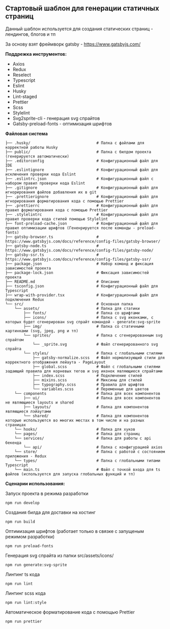 ## Стартовый шаблон для генерации статичных страниц

Данный шаблон используется для создания статических страниц - лендингов, блогов и тп

За основу взят фреймворк gatsby - https://www.gatsbyjs.com/

**Поддрежка инструментов:**
- Axios
- Redux
- Reselect
- Typescript
- Eslint
- Husky
- Lint-staged
- Prettier
- Scss
- Stylelint
- Svg2sprite-cli - генерация svg спрайтов
- Gatsby-preload-fonts - оптимизация шрифтов

**Файловая система**

```
├── .husky/                             # Папка с файлами для корректной работы Husky
├── public/                             # Папка с билдом проекта (генерируется автоматически)
├── .editorconfig                       # Конфигурационный файл для IDE
├── .eslintignore                       # Конфигурационный файл для исключения проверки кода Eslint
├── .eslintrc.json                      # Конфигурационный файл с набором правил проверки кода Eslint
├── .gitignore                          # Конфигурационный файл для игнорирования файлов добавления их в git
├── .prettierignore                     # Конфигурационный файл для игнорирования форматирования кода с помощью Prettier
├── .prettierrc                         # Конфигурационный файл для правил форматирования кода с помощью Prettier
├── .stylelintrc                        # Конфигурационный файл для правил проверки кода стилей помощью Stylelint
├── font-preload-cache.json             # Конфигурационный файл для правил оптимизации шрифтов (Гененрируется после команды - preload-fonts)
├── gatsby-browser.ts                   # https://www.gatsbyjs.com/docs/reference/config-files/gatsby-browser/
├── gatsby-node.ts                      # https://www.gatsbyjs.com/docs/reference/config-files/gatsby-node/
├── gatsby-ssr.ts                       # https://www.gatsbyjs.com/docs/reference/config-files/gatsby-ssr/
├── package.json                        # Набор команд и фиксация зависимостей проекта
├── package-lock.json                   # Фиксация зависимостей проекта
├── README.md                           # Описание
├── tsconfig.json                       # Конфигурационный файл для Typescript
├── wrap-with-provider.tsx              # Конфигурационный файл для подключения Redux
└── src/                                # Основная папка
    └── assets/                         # Папка для статики
        ├── fonts/                      # Папка со шрифтами
        ├── icons/                      # Папка c svg иконками, с которых будет сгенерирован svg спрайт командой - generate:svg-sprite
        ├── img/                        # Папка со статичными картинками (svg, jpeg, png и тп)
        └── sprites/                    # Папка с сгенерированным svg спрайтом
            └── _sprite.svg             # Файл сгенерированного svg спрайта
        └── styles/                     # Папка с глобальными стилями
            ├── gatsby-normalize.scss   # Файл нормализующий стили для корректного отображения лейаута - PageLayout
            ├── global.scss             # Файл с глобальными стилями задающий правила для корневых тегов и svg иконок являющиеся спрайтами
            ├── index.scss              # Подключение стилей
            ├── mixins.scss             # Миксины для стилей
            ├── typography.scss         # Правила для шрифтов
            └── variables.scss          # Переменные для цветов
    └── components                      # Папка для всех компонентов
        ├── ui/                         # Папка для всех компонентов не являющиеся layouts и shared
        ├── layouts/                    # Папка для компонентов являющиеся лэйаутами
        └── shared/                     # Папка для компонентов которые используются во многих местах в том числе и на разных страницах
    └── hooks/                          # Папка для хуков
    └── pages/                          # Папка для страниц
    └── services/                       # Папка для работы с api бекенда
        └── api/                        # Папка с конфигурацией axios
    └── store/                          # Папка с работой с состоянием приложения - Redux
    └── types/                          # Папка с глобальными типами Typescript
    └── main.ts                         # Файл с точкой входа для ts файлов (используется для запуска глобальных функций и тп)
```

**Сценарии использования:**

Запуск проекта в режима разработки
```shell
npm run develop
```

Создания билда для доставки на хостинг
```shell
npm run build
```

Оптимизация шрифтов (работает только в связке с запущеным режимом разработки)
```shell
npm run preload-fonts
```

Генерация svg спрайта из папки src/assets/icons/
```shell
npm run generate:svg-sprite
```

Линтинг ts кода
```shell
npm run lint
```

Линтинг scss кода
```shell
npm run lint:style
```

Автоматическое форматирование кода с помощью Prettier
```shell
npm run prettier
```
